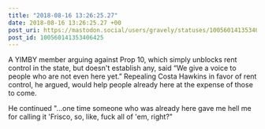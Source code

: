 ```yaml
---
title: "2018-08-16 13:26:25.27"
date: 2018-08-16 13:26:25.27 +00
post_uri: https://mastodon.social/users/gravely/statuses/100560141353406425
post_id: 100560141353406425
---
```

A YIMBY member arguing against Prop 10, which simply unblocks rent control in the state, but doesn't establish any, said “We give a voice to people who are not even here yet.” Repealing Costa Hawkins in favor of rent control, he argued, would help people already here at the expense of those to come.

He continued "...one time someone who was already here gave me hell me for calling it 'Frisco, so, like, fuck all of 'em, right?"


